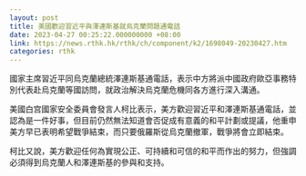 ```yaml
---
layout: post
title: 美國歡迎習近平與澤連斯基就烏克蘭問題通電話
date: 2023-04-27 00:25:22.000000000 +08:00
link: https://news.rthk.hk/rthk/ch/component/k2/1698049-20230427.htm
categories: rthk
---
```


國家主席習近平同烏克蘭總統澤連斯基通電話，表示中方將派中國政府歐亞事務特別代表赴烏克蘭等國訪問，就政治解決烏克蘭危機同各方進行深入溝通。

美國白宫國家安全委員會發言人柯比表示，美方歡迎習近平和澤連斯基通電話，並認為是一件好事，但目前仍然無法知道會否促成有意義的和平計劃或提議，他重申美方早已表明希望戰爭結束，而只要俄羅斯從烏克蘭撤軍，戰爭將會立即結束。

柯比又說，美方歡迎任何為實現公正、可持續和可信的和平而作出的努力，但強調必須得到烏克蘭人和澤連斯基的參與和支持。
